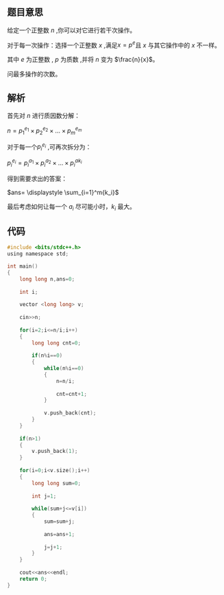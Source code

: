 ## 题目意思

给定一个正整数 $n$ ,你可以对它进行若干次操作。

对于每一次操作：选择一个正整数 $x$ ,满足$x=p 
^e$且 $x$ 与其它操作中的 $x$ 不一样。

其中 $e$ 为正整数 , $p$ 为质数 ,并将 $n$ 变为 $\frac{n}{x}$。

问最多操作的次数。

## 解析

首先对 $n$ 进行质因数分解：

$n=p_{1}^{e_1} \times p_{2}^{e_2} \times \dots \times p_{m}^{e_m}$

对于每一个$p_{i}^{e_i}$ ,可再次拆分为：

$p_{i}^{e_i}=p_{i}^{a_1} \times p_{i}^{a_2} \times \dots \times p_{i}^{ak_i}$

得到需要求出的答案：

$ans= \displaystyle \sum_{i=1}^m{k_i}$

最后考虑如何让每一个 $a_i$ 尽可能小时，$k_i$ 最大。

## 代码

```c
#include <bits/stdc++.h>
using namespace std;

int main()
{
	long long n,ans=0;
	
	int i;
	
	vector <long long> v;
	
	cin>>n;
	
	for(i=2;i<=n/i;i++)
	{
		long long cnt=0;
		
		if(n%i==0)
		{
			while(n%i==0)
			{
				n=n/i;
				
				cnt=cnt+1;
			} 
			
			v.push_back(cnt);
		}	
	}
	 
	if(n>1)
	{
		v.push_back(1);
	} 
	
	for(i=0;i<v.size();i++)
	{
		long long sum=0;
		
		int j=1;
   
        while(sum+j<=v[i])
        {
        	sum=sum+j;
        	
        	ans=ans+1;
        	
        	j=j+1;
		}
	}
	
	cout<<ans<<endl;
	return 0;
}
```
